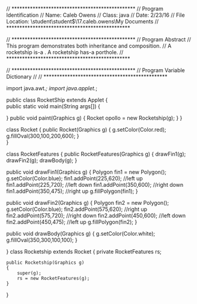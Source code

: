 // ***********************************************
// Program Identification
// Name: Caleb Owens
// Class: java
// Date: 2/23/16
// File Location: \\student\student$\17.caleb.owens\My Documents
// ***********************************************

// ***********************************************
// Program Abstract
// This program demonstrates both inheritance and composition.
// A rocketship is-a . A rocketship has-a porthole. 
// ***********************************************

// ***********************************************
// Program Variable Dictionary
// 
// ***********************************************

import java.awt.*;
import java.applet.*;


public class RocketShip extends Applet
{  
   public static void main(String args[])
   {
   
   }
	public void paint(Graphics g)
	{
		Rocket opollo = new Rocketship(g);
	}
}


class Rocket
{
	public Rocket(Graphics g)
	{
		g.setColor(Color.red);
		g.fillOval(300,100,200,600);
	}	
}


class RocketFeatures
{
   public RocketFeatures(Graphics g)
   {
      drawFin1(g);
      drawFin2(g);
      drawBody(g);
   }
   
   public void drawFin1(Graphics g)
   {
      Polygon fin1 = new Polygon();
      g.setColor(Color.blue);
		fin1.addPoint(225,620); //left up
		fin1.addPoint(225,720); //left down
		fin1.addPoint(350,600); //right down
		fin1.addPoint(350,475); //right up
		g.fillPolygon(fin1);
   }
   
   public void drawFin2(Graphics g)
   {
      Polygon fin2 = new Polygon();
      g.setColor(Color.blue);
		fin2.addPoint(575,620); //right up
		fin2.addPoint(575,720); //right down
		fin2.addPoint(450,600); //left down
		fin2.addPoint(450,475); //left up
		g.fillPolygon(fin2);
   }

   public void drawBody(Graphics g)
   {
      g.setColor(Color.white);
      g.fillOval(350,300,100,100);
   }

}
class Rocketship extends Rocket
{
	private RocketFeatures rs;
	
	public Rocketship(Graphics g)
	{
		super(g);
		rs = new RocketFeatures(g);
	}	
}
